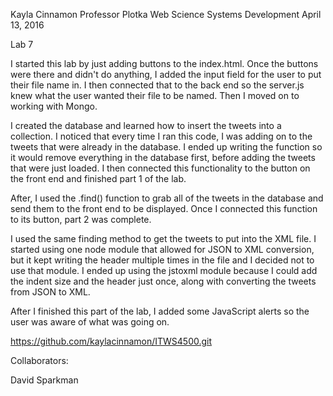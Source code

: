 Kayla Cinnamon
Professor Plotka
Web Science Systems Development
April 13, 2016

Lab 7

I started this lab by just adding buttons to the index.html. Once the buttons were there and didn't do anything, I added the input field for the user to put their file name in. I then connected that to the back end so the server.js knew what the user wanted their file to be named. Then I moved on to working with Mongo. 

I created the database and learned how to insert the tweets into a collection. I noticed that every time I ran this code, I was adding on to the tweets that were already in the database. I ended up writing the function so it would remove everything in the database first, before adding the tweets that were just loaded. I then connected this functionality to the button on the front end and finished part 1 of the lab. 

After, I used the .find() function to grab all of the tweets in the database and send them to the front end to be displayed. Once I connected this function to its button, part 2 was complete. 

I used the same finding method to get the tweets to put into the XML file. I started using one node module that allowed for JSON to XML conversion, but it kept writing the header multiple times in the file and I decided not to use that module. I ended up using the jstoxml module because I could add the indent size and the header just once, along with converting the tweets from JSON to XML.

After I finished this part of the lab, I added some JavaScript alerts so the user was aware of what was going on.

https://github.com/kaylacinnamon/ITWS4500.git

Collaborators:

David Sparkman